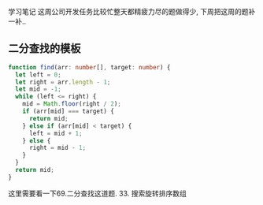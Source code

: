 学习笔记
这周公司开发任务比较忙整天都精疲力尽的题做得少, 下周把这周的题补一补..

## 二分查找的模板

```ts
function find(arr: number[], target: number) {
  let left = 0;
  let right = arr.length - 1;
  let mid = -1;
  while (left <= right) {
    mid = Math.floor(right / 2);
    if (arr[mid] === target) {
      return mid;
    } else if (arr[mid] < target) {
      left = mid + 1;
    } else {
      right = mid - 1;
    }
  }
  return mid;
}
```

这里需要看一下69.二分查找这道题. 33. 搜索旋转排序数组
